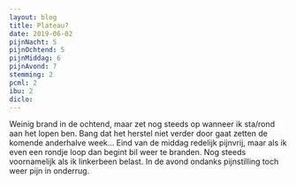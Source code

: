 ```yaml
---
layout: blog
title: Plateau?
date: 2019-06-02
pijnNacht: 5
pijnOchtend: 5
pijnMiddag: 6
pijnAvond: 7
stemming: 2
pcml: 2
ibu: 2
diclo: 
---
```


Weinig brand in de ochtend, maar zet nog steeds op wanneer ik sta/rond aan het lopen ben. Bang dat het herstel niet verder door gaat zetten de komende anderhalve week…Eind van de middag redelijk pijnvrij, maar als ik even een rondje loop dan begint bil weer te branden. Nog steeds voornamelijk als ik linkerbeen belast. In de avond ondanks pijnstilling toch weer pijn in onderrug.

